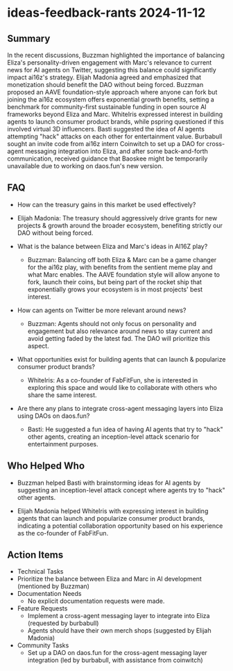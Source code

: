 # ideas-feedback-rants 2024-11-12

## Summary
 In the recent discussions, Buzzman highlighted the importance of balancing Eliza's personality-driven engagement with Marc's relevance to current news for AI agents on Twitter, suggesting this balance could significantly impact ai16z's strategy. Elijah Madonia agreed and emphasized that monetization should benefit the DAO without being forced. Buzzman proposed an AAVE foundation-style approach where anyone can fork but joining the ai16z ecosystem offers exponential growth benefits, setting a benchmark for community-first sustainable funding in open source AI frameworks beyond Eliza and Marc. WhiteIris expressed interest in building agents to launch consumer product brands, while pspring questioned if this involved virtual 3D influencers. Basti suggested the idea of AI agents attempting "hack" attacks on each other for entertainment value. Burbabull sought an invite code from ai16z intern Coinwitch to set up a DAO for cross-agent messaging integration into Eliza, and after some back-and-forth communication, received guidance that Baoskee might be temporarily unavailable due to working on daos.fun's new version.

## FAQ
 - How can the treasury gains in this market be used effectively?
  - Elijah Madonia: The treasury should aggressively drive grants for new projects & growth around the broader ecosystem, benefiting strictly our DAO without being forced.

- What is the balance between Eliza and Marc's ideas in AI16Z play?
  - Buzzman: Balancing off both Eliza & Marc can be a game changer for the ai16z play, with benefits from the sentient meme play and what Marc enables. The AAVE foundation style will allow anyone to fork, launch their coins, but being part of the rocket ship that exponentially grows your ecosystem is in most projects' best interest.

- How can agents on Twitter be more relevant around news?
  - Buzzman: Agents should not only focus on personality and engagement but also relevance around news to stay current and avoid getting faded by the latest fad. The DAO will prioritize this aspect.

- What opportunities exist for building agents that can launch & popularize consumer product brands?
  - WhiteIris: As a co-founder of FabFitFun, she is interested in exploring this space and would like to collaborate with others who share the same interest.

- Are there any plans to integrate cross-agent messaging layers into Eliza using DAOs on daos.fun?
  - Basti: He suggested a fun idea of having AI agents that try to "hack" other agents, creating an inception-level attack scenario for entertainment purposes.

## Who Helped Who
 - Buzzman helped Basti with brainstorming ideas for AI agents by suggesting an inception-level attack concept where agents try to "hack" other agents.

- Elijah Madonia helped WhiteIris with expressing interest in building agents that can launch and popularize consumer product brands, indicating a potential collaboration opportunity based on his experience as the co-founder of FabFitFun.

## Action Items
 - Technical Tasks
  - Prioritize the balance between Eliza and Marc in AI development (mentioned by Buzzman)
- Documentation Needs
  - No explicit documentation requests were made.
- Feature Requests
  - Implement a cross-agent messaging layer to integrate into Eliza (requested by burbabull)
  - Agents should have their own merch shops (suggested by Elijah Madonia)
- Community Tasks
  - Set up a DAO on daos.fun for the cross-agent messaging layer integration (led by burbabull, with assistance from coinwitch)

